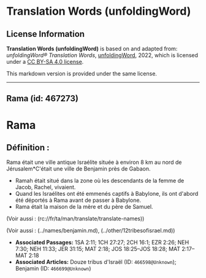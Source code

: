 # Translation Words (unfoldingWord)

## License Information

**Translation Words (unfoldingWord)** is based on and adapted from: _unfoldingWord® Translation Words_, [unfoldingWord](https://unfoldingword.org/utw), 2022, which is licensed under a [CC BY-SA 4.0 license](https://creativecommons.org/licenses/by-sa/4.0/legalcode.en).

This markdown version is provided under the same license.



--------------------------------

## Rama (id: 467273)

Rama
====

Définition :
------------

Rama était une ville antique Israélite située à environ 8 km au nord de Jérusalem\*C'était une ville de Benjamin près de Gabaon.

* Ramah était situé dans la zone où les descendants de la femme de Jacob, Rachel, vivaient.
* Quand les Israélites ont été emmenés captifs à Babylone, ils ont d'abord été déportés à Rama avant de passer à Babylone.
* Rama était la maison de la mère et du père de Samuel.

(Voir aussi : (rc://fr/ta/man/translate/translate\-names))

(Voir aussi : (../names/benjamin.md), (../other/12tribesofisrael.md))

* **Associated Passages:** 1SA 2:11; 1CH 27:27; 2CH 16:1; EZR 2:26; NEH 7:30; NEH 11:33; JER 31:15; MAT 2:18; JOS 18:25–JOS 18:28; MAT 2:17–MAT 2:18
* **Associated Articles:** Douze tribus d'Israël (ID: `466598@Unknown`); Benjamin (ID: `466699@Unknown`)

